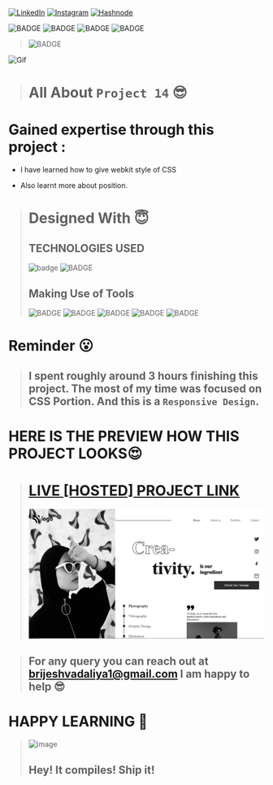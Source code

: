 
<!-- Social Links -->

[![LinkedIn][linkedin-shield]][linkedin-url]
[![Instagram][instagram-shield]][instagram-url]
[![Hashnode][hashnode-shield]][hashnode-url]

![BADGE](https://img.shields.io/badge/LIVE--CLASS-PROJECT--14-lightgrey)
![BADGE](https://img.shields.io/badge/LCO--INEURON-HITESH%20CHOUDHARY-lightgrey)
![BADGE](https://img.shields.io/badge/INEURON-FULL--STACK--JAVASCRIPT--WEBDEVELOPMENT-lightgrey)
![BADGE](https://img.shields.io/badge/HTML-CSS-lightgrey)

>![BADGE](https://img.shields.io/badge/MADE%20WITH%20FUN%20BY-BRIJESH%20VADALIA-blue)


![Gif](https://biq.cloud/wp-content/uploads/2021/03/355-html-and-CSS.gif)

> # All About `Project 14` 😎

# **Gained expertise through this project :**

- I have learned how to give webkit style of CSS

- Also learnt more about position.







># Designed With 😇
>## TECHNOLOGIES USED 
>![badge](https://img.shields.io/badge/HTML5-HTML5-orange)
![BADGE](https://img.shields.io/badge/CSS3-CSS3-blue)
>## Making Use of Tools
>![BADGE](https://img.shields.io/badge/GOOGLE-CHROME-blue)
>![BADGE](https://img.shields.io/badge/GIT-HUB-lightgrey)
>![BADGE](https://img.shields.io/badge/VS-CODE-blue)
>![BADGE](https://img.shields.io/badge/GIT-GIT-orange)
>![BADGE](https://img.shields.io/badge/NETLIFY-NETLIFY-blue)

# Reminder 😮

>## I spent roughly around 3  hours finishing this project. The most of my time was focused on CSS Portion. And this is a `Responsive Design`.




# HERE IS THE PREVIEW HOW THIS PROJECT LOOKS😍
># [LIVE [HOSTED] PROJECT LINK](https://brijesh8128-live-class-project-14.netlify.app/ "Project-14-Netlify")
>![Screenshot](./screenshot/screenshot.png)





>## For any query you can reach out at brijeshvadaliya1@gmail.com I am happy to help 😎

# HAPPY LEARNING 🤩
>![image](https://raw.githubusercontent.com/ikeyurp/ikeyurp/master/src/Comp-Man.gif)
>## Hey! It compiles! Ship it!











<!-- Linkedin -->

[linkedin-shield]: https://img.shields.io/badge/-LinkedIn-black.svg?style=for-the-badge&logo=linkedin&colorB=0B5FBB
[linkedin-url]: https://www.linkedin.com/in/brijesh-vadaliya-16b3a2202/

<!-- Instagram -->

[instagram-shield]: https://img.shields.io/badge/Instagram-%23E4405F.svg?style=for-the-badge&logo=Instagram&logoColor=white
[instagram-url]: https://www.instagram.com/brijesh_vadaliya_8128/


<!-- Hashnode -->

[hashnode-shield]: https://img.shields.io/badge/Hashnode-2962FF?style=for-the-badge&logo=hashnode&logoColor=white
[hashnode-url]: https://brijeshvadaliya8128.hashnode.dev/




<!-- Project screenshot -->

[product-screenshot]: /readme_assets/project01.jpg
[project-url]: https://trending25.netlify.app/
